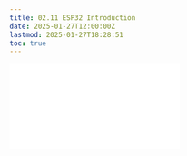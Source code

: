 ```yaml
---
title: 02.11 ESP32 Introduction
date: 2025-01-27T12:00:00Z
lastmod: 2025-01-27T18:28:51
toc: true
---
```


![Link to included file contents](../../../../arduino/esp32/esp32-introduction.md)
